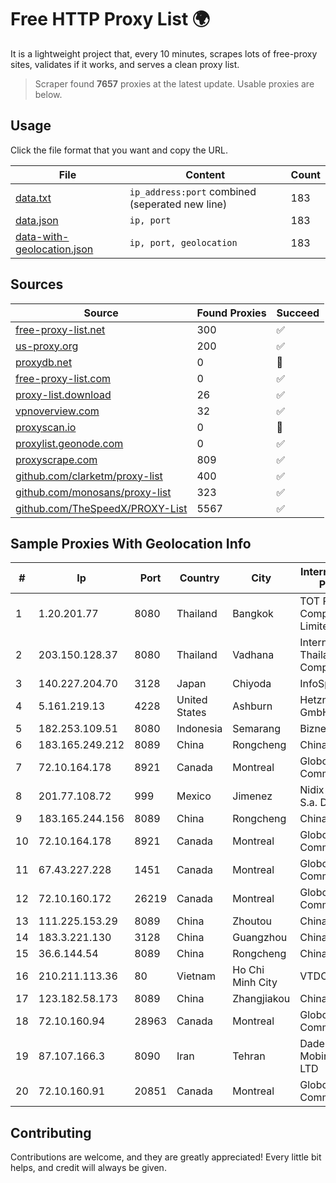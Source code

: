 
# Free HTTP Proxy List 🌍

It is a lightweight project that, every 10 minutes, scrapes lots of free-proxy sites, validates if it works, and serves a clean proxy list.


> Scraper found **7657** proxies at the latest update. Usable proxies are below.

## Usage

Click the file format that you want and copy the URL.


|File|Content|Count|
|----|-------|-----|
|[data.txt](https://raw.githubusercontent.com/themiralay/Proxy-List-World/master/data.txt)|`ip_address:port` combined (seperated new line)|183|
|[data.json](https://raw.githubusercontent.com/themiralay/Proxy-List-World/master/data.json)|`ip, port`|183|
|[data-with-geolocation.json](https://raw.githubusercontent.com/themiralay/Proxy-List-World/master/data-with-geolocation.json)|`ip, port, geolocation`|183|

## Sources

|Source|Found Proxies|Succeed|
|------|-------------|-------|
|[free-proxy-list.net](https://free-proxy-list.net)|300|✅|
|[us-proxy.org](https://www.us-proxy.org)|200|✅|
|[proxydb.net](http://proxydb.net)|0|🚫|
|[free-proxy-list.com](https://free-proxy-list.com/?page=&port=&type%5B%5D=http&type%5B%5D=https&up_time=0&search=Search)|0|✅|
|[proxy-list.download](https://www.proxy-list.download/HTTP)|26|✅|
|[vpnoverview.com](https://vpnoverview.com/privacy/anonymous-browsing/free-proxy-servers)|32|✅|
|[proxyscan.io](https://www.proxyscan.io)|0|🚫|
|[proxylist.geonode.com](https://proxylist.geonode.com/api/proxy-list?limit=300&page=1&sort_by=lastChecked&sort_type=desc&protocols=http,https)|0|✅|
|[proxyscrape.com](https://api.proxyscrape.com/v2/?request=displayproxies&protocol=http&timeout=10000&country=all&ssl=all&anonymity=all)|809|✅|
|[github.com/clarketm/proxy-list](https://raw.githubusercontent.com/clarketm/proxy-list/master/proxy-list-raw.txt)|400|✅|
|[github.com/monosans/proxy-list](https://raw.githubusercontent.com/monosans/proxy-list/main/proxies/http.txt)|323|✅|
|[github.com/TheSpeedX/PROXY-List](https://raw.githubusercontent.com/TheSpeedX/PROXY-List/master/http.txt)|5567|✅|


## Sample Proxies With Geolocation Info

|#|Ip|Port|Country|City|Internet Service Provider|
|-|--|----|-------|----|-------------------------|
|1|1.20.201.77|8080|Thailand|Bangkok|TOT Public Company Limited|
|2|203.150.128.37|8080|Thailand|Vadhana|Internet Thailand Company Ltd|
|3|140.227.204.70|3128|Japan|Chiyoda|InfoSphere|
|4|5.161.219.13|4228|United States|Ashburn|Hetzner Online GmbH|
|5|182.253.109.51|8080|Indonesia|Semarang|Biznet Metronet|
|6|183.165.249.212|8089|China|Rongcheng|Chinanet|
|7|72.10.164.178|8921|Canada|Montreal|GloboTech Communications|
|8|201.77.108.72|999|Mexico|Jimenez|Nidix Networks S.a. De C.V.|
|9|183.165.244.156|8089|China|Rongcheng|Chinanet|
|10|72.10.164.178|8921|Canada|Montreal|GloboTech Communications|
|11|67.43.227.228|1451|Canada|Montreal|GloboTech Communications|
|12|72.10.160.172|26219|Canada|Montreal|GloboTech Communications|
|13|111.225.153.29|8089|China|Zhoutou|China Telecom|
|14|183.3.221.130|3128|China|Guangzhou|Chinanet|
|15|36.6.144.54|8089|China|Rongcheng|Chinanet|
|16|210.211.113.36|80|Vietnam|Ho Chi Minh City|VTDC|
|17|123.182.58.173|8089|China|Zhangjiakou|China Telecom|
|18|72.10.160.94|28963|Canada|Montreal|GloboTech Communications|
|19|87.107.166.3|8090|Iran|Tehran|Dade Pardazi Mobinhost Co LTD|
|20|72.10.160.91|20851|Canada|Montreal|GloboTech Communications|



## Contributing

Contributions are welcome, and they are greatly appreciated! Every
little bit helps, and credit will always be given.

